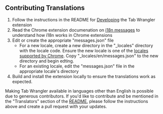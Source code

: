 ## Contributing Translations

1. Follow the instructions in the README for [Developing](README.md#developing) the Tab Wrangler
    extension
2. Read the Chrome extension documenation on [i18n messages][0] to understand how i18n works in
    Chrome extensions
3. Edit or create the appropriate "messages.json" file
    - For a new locale, create a new directory in the "\_locales" directory with the locale code.
      Ensure the new locale is one of the [locales supported by Chrome][1]. Copy
      "\_locales/en/messages.json" to the new directory and begin edting.
    - For an existing locale, edit the "messages.json" file in the appropriate locale's directory
4. Build and install the extension locally to ensure the translations work as expected.

Making Tab Wrangler available in languages other than English is possible due to generous
contributors. If you'd like to contribute and be mentioned in the "Translators" section of the
[README](README.md), please follow the instructions above and create a pull request with your
updates.

[0]: https://developer.chrome.com/apps/i18n-messages
[1]: https://developer.chrome.com/webstore/i18n?csw=1#localeTable
